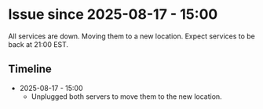 # Issue since 2025-08-17 - 15:00
All services are down. Moving them to a new location. Expect services to be back at 21:00 EST.
## Timeline
- 2025-08-17 - 15:00
  - Unplugged both servers to move them to the new location.

